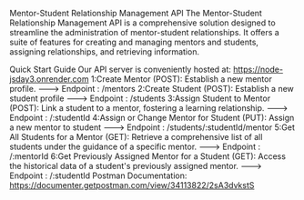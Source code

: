 Mentor-Student Relationship Management API
The Mentor-Student Relationship Management API is a comprehensive solution designed to streamline the administration of mentor-student relationships. It offers a suite of features for creating and managing mentors and students, assigning relationships, and retrieving information.

Quick Start Guide
Our API server is conveniently hosted at: https://node-jsday3.onrender.com
1:Create Mentor (POST): Establish a new mentor profile.
---> Endpoint :  /mentors
2:Create Student (POST): Establish a new student profile
---> Endpoint :  /students
3:Assign Student to Mentor (POST): Link a student to a mentor, fostering a learning relationship.
---> Endpoint :  /:studentId 
4:Assign or Change Mentor for Student (PUT): Assign a new mentor to student
---> Endpoint :  /students/:studentId/mentor
5:Get All Students for a Mentor (GET): Retrieve a comprehensive list of all students under the guidance of a specific mentor.
---> Endpoint :  /:mentorId
6:Get Previously Assigned Mentor for a Student (GET): Access the historical data of a student's previously assigned mentor.
---> Endpoint :  /:studentId
Postman Documentation:
    https://documenter.getpostman.com/view/34113822/2sA3dvkstS
